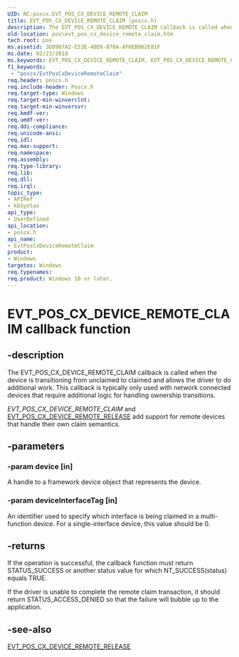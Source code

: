```yaml
---
UID: NC:poscx.EVT_POS_CX_DEVICE_REMOTE_CLAIM
title: EVT_POS_CX_DEVICE_REMOTE_CLAIM (poscx.h)
description: The EVT_POS_CX_DEVICE_REMOTE_CLAIM callback is called when the device is transitioning from unclaimed to claimed and allows the driver to do additional work.
old-location: pos\evt_pos_cx_device_remote_claim.htm
tech.root: pos
ms.assetid: 3D8907A2-E53E-40D9-870A-AF0EB062E81F
ms.date: 02/23/2018
ms.keywords: EVT_POS_CX_DEVICE_REMOTE_CLAIM, EVT_POS_CX_DEVICE_REMOTE_CLAIM callback, EvtPosCxDeviceRemoteClaim, EvtPosCxDeviceRemoteClaim callback function, pos.evt_pos_cx_device_remote_claim, poscx/EvtPosCxDeviceRemoteClaim
f1_keywords:
 - "poscx/EvtPosCxDeviceRemoteClaim"
req.header: poscx.h
req.include-header: Poscx.h
req.target-type: Windows
req.target-min-winverclnt: 
req.target-min-winversvr: 
req.kmdf-ver: 
req.umdf-ver: 
req.ddi-compliance: 
req.unicode-ansi: 
req.idl: 
req.max-support: 
req.namespace: 
req.assembly: 
req.type-library: 
req.lib: 
req.dll: 
req.irql: 
topic_type:
- APIRef
- kbSyntax
api_type:
- UserDefined
api_location:
- poscx.h
api_name:
- EvtPosCxDeviceRemoteClaim
product:
- Windows
targetos: Windows
req.typenames: 
req.product: Windows 10 or later.
---
```


# EVT_POS_CX_DEVICE_REMOTE_CLAIM callback function


## -description


The 
  EVT_POS_CX_DEVICE_REMOTE_CLAIM callback is called when the device is transitioning from
unclaimed to claimed and allows the driver to do additional work. This callback is typically only used with network connected devices that require additional logic for handling ownership transitions.

<i>EVT_POS_CX_DEVICE_REMOTE_CLAIM</i> and <a href="https://docs.microsoft.com/windows-hardware/drivers/ddi/poscx/nc-poscx-evt_pos_cx_device_remote_release">EVT_POS_CX_DEVICE_REMOTE_RELEASE</a> add support for remote devices that handle their own claim
semantics.


## -parameters




### -param device [in]

A handle to a framework device object that represents the device.


### -param deviceInterfaceTag [in]

An identifier used to specify which interface is being claimed in a multi-function device.  For a single-interface device, this value should be 0.


## -returns



If the operation is successful, the callback function must return STATUS_SUCCESS or another status value for which NT_SUCCESS(status) equals TRUE.

If the driver is unable to complete the remote claim transaction, it should return STATUS_ACCESS_DENIED so that the failure will bubble up to the application.




## -see-also




<a href="https://docs.microsoft.com/windows-hardware/drivers/ddi/poscx/nc-poscx-evt_pos_cx_device_remote_release">EVT_POS_CX_DEVICE_REMOTE_RELEASE</a>
 

 

